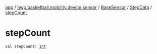 [app](../../../index.md) / [hwp.basketball.mobility.device.sensor](../../index.md) / [BaseSensor](../index.md) / [StepData](index.md) / [stepCount](.)

# stepCount

`val stepCount: `[`Int`](https://kotlinlang.org/api/latest/jvm/stdlib/kotlin/-int/index.html)